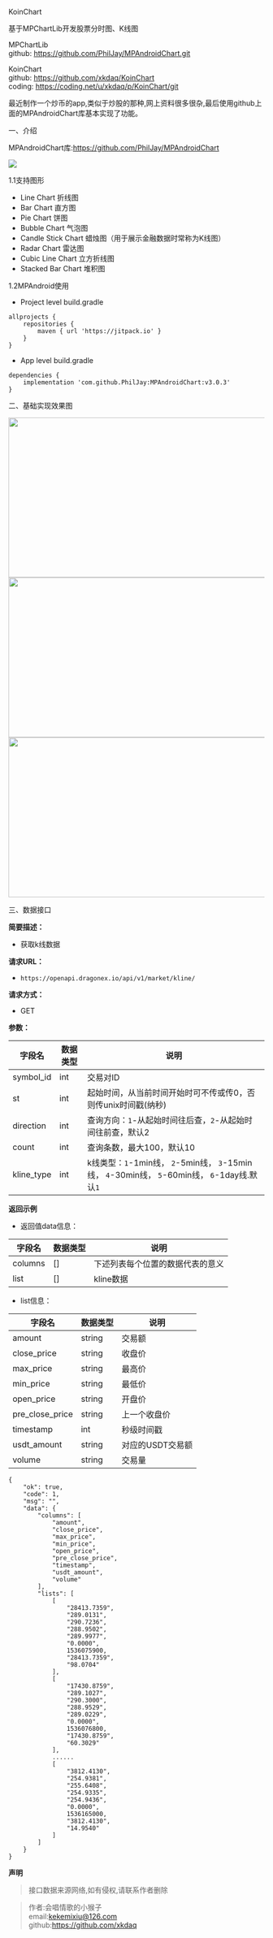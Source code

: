 KoinChart

基于MPChartLib开发股票分时图、K线图

MPChartLib  
github: https://github.com/PhilJay/MPAndroidChart.git

KoinChart  
github: https://github.com/xkdaq/KoinChart  
coding: https://coding.net/u/xkdaq/p/KoinChart/git  



最近制作一个炒币的app,类似于炒股的那种,网上资料很多很杂,最后使用github上面的MPAndroidChart库基本实现了功能。

一、介绍

MPAndroidChart库:https://github.com/PhilJay/MPAndroidChart

![](https://camo.githubusercontent.com/469a2460e3ae032f18db106cfae67adeea99e8ba/68747470733a2f2f7261772e6769746875622e636f6d2f5068696c4a61792f4d5043686172742f6d61737465722f64657369676e2f666561747572655f677261706869635f736d616c6c65722e706e67)

1.1支持图形

- Line Chart 折线图
- Bar Chart 直方图
- Pie Chart 饼图
- Bubble Chart 气泡图
- Candle Stick Chart 蜡烛图（用于展示金融数据时常称为K线图）
- Radar Chart 雷达图
- Cubic Line Chart 立方折线图
- Stacked Bar Chart 堆积图

1.2MPAndroid使用

- Project level build.gradle

```
allprojects {
    repositories {
        maven { url 'https://jitpack.io' }
    }
}
```
- App level build.gradle

```
dependencies {
    implementation 'com.github.PhilJay:MPAndroidChart:v3.0.3'
}
```
二、基础实现效果图  

<img src="https://coding.net/u/xkdaq/p/KoinChart/git/raw/master/app/img/xk_kline_03.png" width="560" height="315" /> 

<img src="https://coding.net/u/xkdaq/p/KoinChart/git/raw/master/app/img/xk_kline_01.png" width="560" height="315" />

<img src="https://coding.net/u/xkdaq/p/KoinChart/git/raw/master/app/img/xk_kline_02.png" width="560" height="315" /> 

三、数据接口

**简要描述：**

- 获取k线数据

**请求URL：** 
- ` https://openapi.dragonex.io/api/v1/market/kline/ `
  
**请求方式：**
- GET

**参数：**

| 字段名  | 数据类型  | 说明  |
| ------------ | ------------ | ------------ |
| symbol_id  | int  | 交易对ID  |
| st | int  | 起始时间，从当前时间开始时可不传或传0，否则传unix时间戳(纳秒)  |
| direction  | int  | 查询方向：`1`-从起始时间往后查，`2`-从起始时间往前查，默认2  |
| count  | int  | 查询条数，最大100，默认10  |
| kline_type  | int  | k线类型：`1`-1min线， `2`-5min线， `3`-15min线， `4`-30min线， `5`-60min线， `6`-1day线.默认`1`  |


 **返回示例**

- 返回值data信息：  

| 字段名 | 数据类型 | 说明 |
| ----- | ----- | ---- |
| columns | [] | 下述列表每个位置的数据代表的意义 |
| list | [] | kline数据 |

- list信息：

| 字段名 | 数据类型 | 说明 |
| --- | --- | --- |
| amount | string | 交易额 |
| close_price | string | 收盘价 |
| max_price | string | 最高价 |
| min_price | string | 最低价 |
| open_price | string | 开盘价 |
| pre_close_price | string | 上一个收盘价 |
| timestamp | int | 秒级时间戳 |
| usdt_amount | string | 对应的USDT交易额 |
| volume | string | 交易量 |

```
{
    "ok": true,
    "code": 1,
    "msg": "",
    "data": {
        "columns": [
            "amount",
            "close_price",
            "max_price",
            "min_price",
            "open_price",
            "pre_close_price",
            "timestamp",
            "usdt_amount",
            "volume"
        ],
        "lists": [
            [
                "28413.7359",
                "289.0131",
                "290.7236",
                "288.9502",
                "289.9977",
                "0.0000",
                1536075900,
                "28413.7359",
                "98.0704"
            ],
            [
                "17430.8759",
                "289.1027",
                "290.3000",
                "288.9529",
                "289.0229",
                "0.0000",
                1536076800,
                "17430.8759",
                "60.3029"
            ],
            ......
            [
                "3812.4130",
                "254.9381",
                "255.6408",
                "254.9335",
                "254.9436",
                "0.0000",
                1536165000,
                "3812.4130",
                "14.9540"
            ]
        ]
    }
}

```

 **声明**

>  接口数据来源网络,如有侵权,请联系作者删除

>  作者:会唱情歌的小猴子  
>  email:kekemixiu@126.com  
>  github:https://github.com/xkdaq  
